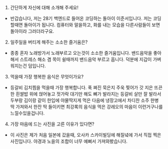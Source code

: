 1. 간단하게 자신에 대해 소개해 주세요!
* 반갑습니다, 저는 28기 백엔드로 들어온 코딩하는 돌아이 이준서입니다. 저는 코딩할때면 돌아이가 됩니다. 컴퓨터와 말을하고, 화를 내는 모습을 다른사람들이 보면 돌아이라 그러더라구요. 


2. 일주일을 버티게 해주는 소소한 즐거움은?
* 종종 혼자 노래방가서 노래부르고 오는것이 소소한 즐거움입니다. 밴드음악을 좋아해서 스트레스 해소 겸 목이 쉴때까지 밴드음악 부르고 옵니다. 덕분에 지갑이 가벼워지는건 덤입니다.


3. 먹을때 가장 행복한 음식은 무엇이가요?
* 등갈비 김치찜을 먹을때 가장 행복합니다. 푹 쪄진 묵은지 주욱 찢어가 갓 지은 뜨끈한 흰쌀밥 위에 얹어놓고 젓가락 대기만 해도 뼈가 발라지는 등갈비 살만 잘 발라서 두부랑 김이랑 같이 한입에 야물딱지게 먹은 다음에 냉장고에서 차디찬 소주 한병 딱 가져와서 한잔 딱 들이키면 최강록의 음식을 먹은 강레오의 마음이 이런거구나를 느낄수있을겁니다.


4. 가장 마음에 드는 사진을 고른 이유가 있다면?
* 이 사진은 제가 처음 일본에 갔을때, 오사카 스카이빌딩에 해질녘에 가서 직접 찍은 사진입니다. 야경과 노을의 조합이 너무 예뻐서 가져와봤습니다. 